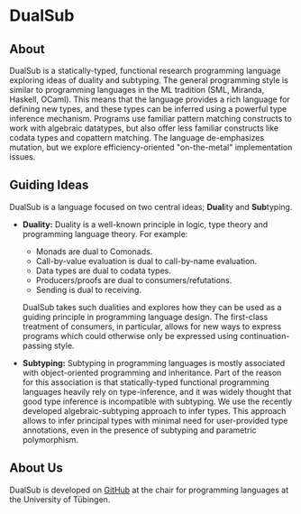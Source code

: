 # DualSub

## About

DualSub is a statically-typed, functional research programming language exploring ideas of duality and subtyping.
The general programming style is similar to programming languages in the ML tradition (SML, Miranda, Haskell, OCaml).
This means that the language provides a rich language for defining new types, and these types can be inferred using a powerful type inference mechanism.
Programs use familiar pattern matching constructs to work with algebraic datatypes, but also offer less familiar constructs like codata types and copattern matching.
The language de-emphasizes mutation, but we explore efficiency-oriented "on-the-metal" implementation issues.

## Guiding Ideas
DualSub is a language focused on two central ideas; **Dual**ity and **Sub**typing.

- **Duality:** Duality is a well-known principle in logic, type theory and programming language theory.
  For example:
  - Monads are dual to Comonads.
  - Call-by-value evaluation is dual to call-by-name evaluation.
  - Data types are dual to codata types.
  - Producers/proofs are dual to consumers/refutations.
  - Sending is dual to receiving.

  DualSub takes such dualities and explores how they can be used as a guiding principle in programming language design.
  The first-class treatment of consumers, in particular, allows for new ways to express programs which could otherwise only be expressed using continuation-passing style.

- **Subtyping:** Subtyping in programming languages is mostly associated with object-oriented programming and inheritance.
  Part of the reason for this association is that statically-typed functional programming languages heavily rely on type-inference, and it was widely thought that good type inference is incompatible with subtyping.
  We use the recently developed algebraic-subtyping approach to infer types.
  This approach allows to infer principal types with minimal need for user-provided type annotations, even in the presence of subtyping and parametric polymorphism.

## About Us

DualSub is developed on [GitHub](https://github.com/ps-tuebingen/dualsub) at the chair for programming languages at the University of Tübingen.

